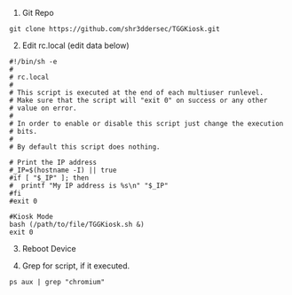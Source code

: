 1. Git Repo
```
git clone https://github.com/shr3ddersec/TGGKiosk.git
```

2. Edit rc.local (edit data below)
```
#!/bin/sh -e
#
# rc.local
#
# This script is executed at the end of each multiuser runlevel.
# Make sure that the script will "exit 0" on success or any other
# value on error.
#
# In order to enable or disable this script just change the execution
# bits.
#
# By default this script does nothing.

# Print the IP address
#_IP=$(hostname -I) || true
#if [ "$_IP" ]; then
#  printf "My IP address is %s\n" "$_IP"
#fi
#exit 0

#Kiosk Mode
bash (/path/to/file/TGGKiosk.sh &)
exit 0
```
3. Reboot Device

4. Grep for script, if it executed.
```
ps aux | grep "chromium"
```
